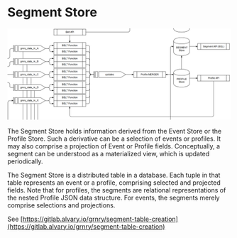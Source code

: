 # Segment Store

![Data flow within the harmonized data zone of Granary](../../../.gitbook/assets/belts.PNG)

The Segment Store holds information derived from the Event Store or the Profile Store. Such a derivative can be a selection of events or profiles. It may also comprise a projection of Event or Profile fields. Conceptually, a segment can be understood as a materialized view, which is updated periodically.

The Segment Store is a distributed table in a database. Each tuple in that table represents an event or a profile, comprising selected and projected fields. Note that for profiles, the segments are relational representations of the nested Profile JSON data structure. For events, the segments merely comprise selections and projections.

See [https://gitlab.alvary.io/grnry/segment-table-creation](https://gitlab.alvary.io/grnry/segment-table-creation)

